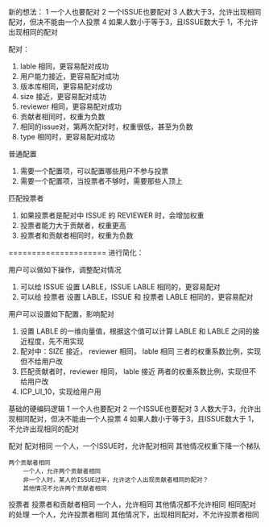 新的想法：
1 一个人也要配对
2 一个ISSUE也要配对
3 人数大于3，允许出现相同配对，但决不能由一个人投票
4 如果人数小于等于3，且ISSUE数大于 1，不允许出现相同的配对

配对：
1. lable 相同，更容易配对成功
2. 用户能力接近，更容易配对成功
3. 版本库相同，更容易配对成功
4. size 接近，更容易配对成功
5. reviewer 相同，更容易配对成功
6. 贡献者相同时，权重为负数   
7. 相同的issue对，第两次配对时，权重很低，甚至为负数
8. type 相同时，更容易配对成功

普通配置
1. 需要一个配置项，可以配置哪些用户不参与投票
2. 需要一个配置项，当投票者不够时，需要那些人顶上


匹配投票者
1. 如果投票者是配对中 ISSUE 的 REVIEWER 时，会增加权重
2. 投票者能力大于贡献者，权重更高
3. 投票者和贡献者相同时，权重为负数

=====================
进行简化：

用户可以做如下操作，调整配对情况
1. 可以给 ISSUE 设置 LABLE，ISSUE LABLE 相同的，更容易配对
2. 可以给 投票者 设置 LABLE，ISSUE 和 投票者 LABLE 相同的，更容易配对


用户可以设置如下配置，影响配对
1. 设置 LABLE 的一维向量值，根据这个值可以计算 LABLE 和 LABLE 之间的接近程度，先不用实现
2. 配对中：SIZE 接近， reviewer 相同， lable 相同 三者的权重系数比例，实现但不给用户改
3. 匹配贡献者时，reviewer 相同， lable 接近 两者的权重系数比例，实现但不给用户改
4. ICP_UI_10，实现给用户用

基础的硬编码逻辑
1 一个人也要配对
2 一个ISSUE也要配对
3 人数大于3，允许出现相同配对，但决不能由一个人投票
4 如果人数小于等于3，且ISSUE数大于 1，不允许出现相同的配对



配对
    配对相同
        一个人，一个ISSUE时，允许配对相同
        其他情况权重下降一个梯队

    两个贡献者相同
        一个人，允许两个贡献者相同
        非一个人时，某人的ISSUE过半，允许这个人出现贡献者相同的配对？
        其他情况不允许两个贡献者相同


投票者
    投票者和贡献者相同
        一个人，允许相同
        其他情况都不允许相同
    相同配对的处理
        一个人，允许投票者相同
        其他情况下，出现相同配对，不允许投票者相同


